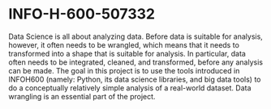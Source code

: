 # INFO-H-600-507332
Data Science is all about analyzing data. Before data is suitable for analysis, however, it often needs to be wrangled, which means that it needs to transformed into a shape that is suitable for analysis. In particular, data often needs to be integrated, cleaned, and transformed, before any analysis can be made. The goal in this project is to use the tools introduced in INFOH600 (namely: Python, its data science libraries, and big data tools) to do a conceptually relatively simple analysis of a real-world dataset. Data wrangling is an essential part of the project.
